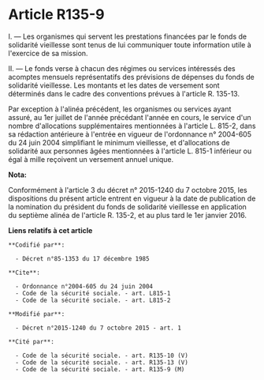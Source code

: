 # Article R135-9

I. ― Les organismes qui servent les prestations financées par le fonds de solidarité vieillesse sont tenus de lui communiquer
toute information utile à l'exercice de sa mission. 

II. ― Le fonds verse à chacun des régimes ou services intéressés des acomptes mensuels représentatifs des prévisions de
dépenses du fonds de solidarité vieillesse. Les montants et les dates de versement sont déterminés dans le cadre des
conventions prévues à l'article R. 135-13. 

Par exception à l'alinéa précédent, les organismes ou services ayant assuré, au 1er juillet de l'année précédant l'année en
cours, le service d'un nombre d'allocations supplémentaires mentionnées à l'article L. 815-2, dans sa rédaction antérieure à
l'entrée en vigueur de l'ordonnance n° 2004-605 du 24 juin 2004 simplifiant le minimum vieillesse, et d'allocations de
solidarité aux personnes âgées mentionnées à l'article L. 815-1 inférieur ou égal à mille reçoivent un versement annuel
unique.

**Nota:**

Conformément à l'article 3 du décret n° 2015-1240 du 7 octobre 2015,  les dispositions du présent article entrent en vigueur
à la date de  publication de la nomination du président du fonds de solidarité  vieillesse en application du septième alinéa
de l'article R. 135-2, et  au plus tard le 1er janvier 2016.

**Liens relatifs à cet article**

	**Codifié par**:

	  - Décret n°85-1353 du 17 décembre 1985

	**Cite**:

	  - Ordonnance n°2004-605 du 24 juin 2004
	  - Code de la sécurité sociale. - art. L815-1
	  - Code de la sécurité sociale. - art. L815-2

	**Modifié par**:

	  - Décret n°2015-1240 du 7 octobre 2015 - art. 1

	**Cité par**:

	  - Code de la sécurité sociale. - art. R135-10 (V)
	  - Code de la sécurité sociale. - art. R135-13 (V)
	  - Code de la sécurité sociale. - art. R135-9 (M)
